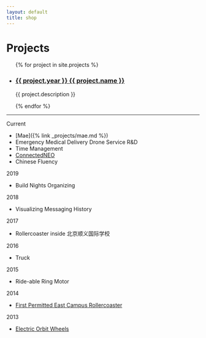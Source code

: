 ```yaml
---
layout: default
title: shop
---
```

# Projects
<ul>
  {% for project in site.projects %}
    <li>
      <h3><a href="{{ project.url }}">{{ project.year }} {{ project.name }}</a></h3>
      <p>{{ project.description }}</p>
    </li>
  {% endfor %}
</ul>


---


Current
- [Mae]({% link _projects/mae.md %})
- Emergency Medical Delivery Drone Service R&D
- Time Management
- [ConnectedNEO](https://connectedneo.com/)
- Chinese Fluency

2019
- Build Nights Organizing

2018
- Visualizing Messaging History 

2017
- Rollercoaster inside 北京顺义国际学校

2016
- Truck

2015
- Ride-able Ring Motor 

2014
- [First Permitted East Campus Rollercoaster](https://build-its-inprogress.blogspot.com/search/label/Wooden%20Roller%20Coaster)

2013
- [Electric Orbit Wheels](http://www.instructables.com/id/Electric-Orbit-Wheels-Laterally-Propelled-Hub-les/)

